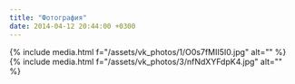 ```yaml
---
title: "Фотография"
date: 2014-04-12 20:44:00 +0300
---
```



{% include media.html f="/assets/vk_photos/1/O0s7fMII5I0.jpg" alt="" %}
{% include media.html f="/assets/vk_photos/3/nfNdXYFdpK4.jpg" alt="" %}
